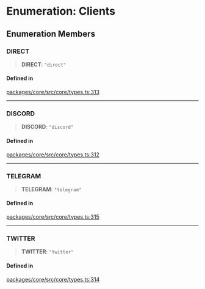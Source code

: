 # Enumeration: Clients

## Enumeration Members

### DIRECT

> **DIRECT**: `"direct"`

#### Defined in

[packages/core/src/core/types.ts:313](https://github.com/ai16z/eliza/blob/main/packages/core/src/core/types.ts#L313)

***

### DISCORD

> **DISCORD**: `"discord"`

#### Defined in

[packages/core/src/core/types.ts:312](https://github.com/ai16z/eliza/blob/main/packages/core/src/core/types.ts#L312)

***

### TELEGRAM

> **TELEGRAM**: `"telegram"`

#### Defined in

[packages/core/src/core/types.ts:315](https://github.com/ai16z/eliza/blob/main/packages/core/src/core/types.ts#L315)

***

### TWITTER

> **TWITTER**: `"twitter"`

#### Defined in

[packages/core/src/core/types.ts:314](https://github.com/ai16z/eliza/blob/main/packages/core/src/core/types.ts#L314)
